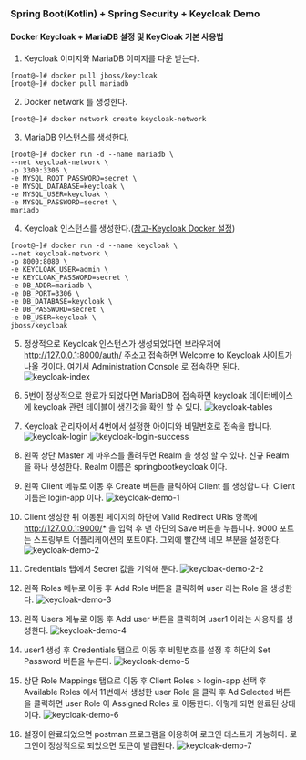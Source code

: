 ### Spring Boot(Kotlin) + Spring Security + Keycloak Demo

#### Docker Keycloak + MariaDB 설정 및 KeyCloak 기본 사용법 
1. Keycloak 이미지와 MariaDB 이미지를 다운 받는다.

```
[root@~]# docker pull jboss/keycloak
[root@~]# docker pull mariadb
```

2. Docker network 를 생성한다.

```
[root@~]# docker network create keycloak-network
```

3. MariaDB 인스턴스를 생성한다.

```
[root@~]# docker run -d --name mariadb \
--net keycloak-network \
-p 3300:3306 \
-e MYSQL_ROOT_PASSWORD=secret \
-e MYSQL_DATABASE=keycloak \
-e MYSQL_USER=keycloak \
-e MYSQL_PASSWORD=secret \
mariadb
```

4. Keycloak 인스턴스를 생성한다.([참고-Keycloak Docker 설정](https://hub.docker.com/r/jboss/keycloak))

```
[root@~]# docker run -d --name keycloak \
--net keycloak-network \
-p 8000:8080 \
-e KEYCLOAK_USER=admin \
-e KEYCLOAK_PASSWORD=secret \
-e DB_ADDR=mariadb \
-e DB_PORT=3306 \
-e DB_DATABASE=keycloak \
-e DB_PASSWORD=secret \
-e DB_USER=keycloak \
jboss/keycloak
```

5. 정상적으로 Keycloak 인스턴스가 생성되었다면 브라우저에 http://127.0.0.1:8000/auth/ 주소고 접속하면 Welcome to Keycloak 사이트가 나올 것이다. 여기서 Administration Console 로 접속하면 된다.
![keycloak-index](./doc-images/keycloak-index.png)

6. 5번이 정상적으로 완료가 되었다면 MariaDB에 접속하면 keycloak 데이터베이스에 keycloak 관련 테이블이 생긴것을 확인 할 수 있다.
![keycloak-tables](./doc-images/keycloak-tables.png)

7. Keycloak 관리자에서 4번에서 설정한 아이디와 비밀번호로 접속을 합니다.
![keycloak-login](./doc-images/keycloak-login.png)
![keycloak-login-success](./doc-images/keycloak-login-success.png)

8. 왼쪽 상단 Master 에 마우스를 올려두면 Realm 을 생성 할 수 있다. 신규 Realm 을 하나 생성한다. Realm 이름은 springbootkeycloak 이다.

9. 왼쪽 Client 메뉴로 이동 후 Create 버튼을 클릭하여 Client 를 생성합니다. Client 이름은 login-app 이다.
![keycloak-demo-1](./doc-images/keycloak-demo-1.png)

10. Client 생성한 뒤 이동된 페이지의 하단에 Valid Redirect URIs 항목에 http://127.0.0.1:9000/* 을 입력 후 맨 하단의 Save 버튼을 누릅니다. 9000 포트는 스프링부트 어플리케이션의 포트이다. 그외에 빨간색 네모 부분을 설정한다.
![keycloak-demo-2](./doc-images/keycloak-demo-2.png)

11. Credentials 탭에서 Secret 값을 기억해 둔다.
![keycloak-demo-2-2](./doc-images/keycloak-demo-2-2.png)

12. 왼쪽 Roles 메뉴로 이동 후 Add Role 버튼을 클릭하여 user 라는 Role 을 생성한다.
![keycloak-demo-3](./doc-images/keycloak-demo-3.png)

13. 왼쪽 Users 메뉴로 이동 후 Add user 버튼을 클릭하여 user1 이라는 사용자를 생성한다.
![keycloak-demo-4](./doc-images/keycloak-demo-4.png)

14. user1 생성 후 Credentials 탭으로 이동 후 비밀번호를 설정 후 하단의 Set Password 버튼을 누른다.
![keycloak-demo-5](./doc-images/keycloak-demo-5.png)

15. 상단 Role Mappings 탭으로 이동 후 Client Roles > login-app 선택 후 Available Roles 에서 11번에서 생성한 user Role 을 클릭 후 Ad Selected 버튼을 클릭하면 user Role 이 Assigned Roles 로 이동한다. 이렇게 되면 완료된 상태이다.
![keycloak-demo-6](./doc-images/keycloak-demo-6.png)

16. 설정이 완료되었으면 postman 프로그램을 이용하여 로그인 테스트가 가능하다. 로그인이 정상적으로 되었으면 토큰이 발급된다.
![keycloak-demo-7](./doc-images/keycloak-demo-7.png)